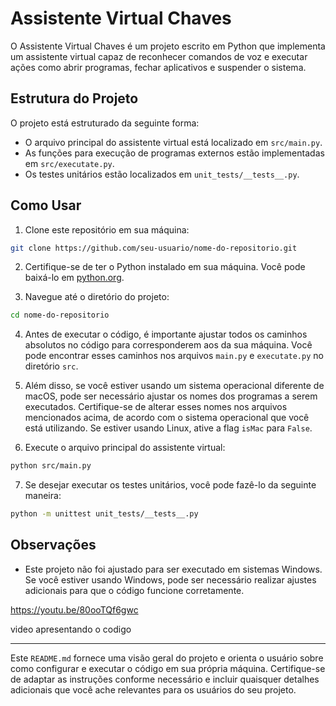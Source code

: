 # Assistente Virtual Chaves

O Assistente Virtual Chaves é um projeto escrito em Python que implementa um assistente virtual capaz de reconhecer comandos de voz e executar ações como abrir programas, fechar aplicativos e suspender o sistema.

## Estrutura do Projeto

O projeto está estruturado da seguinte forma:

- O arquivo principal do assistente virtual está localizado em `src/main.py`.
- As funções para execução de programas externos estão implementadas em `src/executate.py`.
- Os testes unitários estão localizados em `unit_tests/__tests__.py`.

## Como Usar

1. Clone este repositório em sua máquina:

```bash
git clone https://github.com/seu-usuario/nome-do-repositorio.git
```

2. Certifique-se de ter o Python instalado em sua máquina. Você pode baixá-lo em [python.org](https://www.python.org/downloads/).

3. Navegue até o diretório do projeto:

```bash
cd nome-do-repositorio
```

4. Antes de executar o código, é importante ajustar todos os caminhos absolutos no código para corresponderem aos da sua máquina. Você pode encontrar esses caminhos nos arquivos `main.py` e `executate.py` no diretório `src`.

5. Além disso, se você estiver usando um sistema operacional diferente de macOS, pode ser necessário ajustar os nomes dos programas a serem executados. Certifique-se de alterar esses nomes nos arquivos mencionados acima, de acordo com o sistema operacional que você está utilizando. Se estiver usando Linux, ative a flag `isMac` para `False`.

6. Execute o arquivo principal do assistente virtual:

```bash
python src/main.py
```

7. Se desejar executar os testes unitários, você pode fazê-lo da seguinte maneira:

```bash
python -m unittest unit_tests/__tests__.py
```

## Observações

- Este projeto não foi ajustado para ser executado em sistemas Windows. Se você estiver usando Windows, pode ser necessário realizar ajustes adicionais para que o código funcione corretamente.

https://youtu.be/80ooTQf6gwc

video apresentando o codigo

---

Este `README.md` fornece uma visão geral do projeto e orienta o usuário sobre como configurar e executar o código em sua própria máquina. Certifique-se de adaptar as instruções conforme necessário e incluir quaisquer detalhes adicionais que você ache relevantes para os usuários do seu projeto.